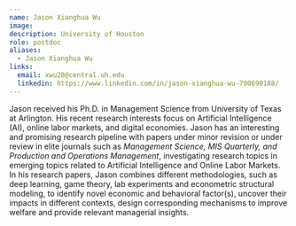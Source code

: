 ```yaml
---
name: Jason Xianghua Wu
image: 
description: University of Houston
role: postdoc
aliases:
  - Jason Xianghua Wu
links:
  email: xwu28@central.uh.edu
  linkedin: https://www.linkedin.com/in/jason-xianghua-wu-700690188/
---
```


Jason received his Ph.D. in Management Science from University of Texas at Arlington. His recent research interests focus on Artificial Intelligence (AI), online labor markets, and digital economies. Jason has an interesting and promising research pipeline with papers under minor revision or under review in elite journals such as *Management Science, MIS Quarterly, and Production and Operations Management*, investigating research topics in emerging topics related to Artificial Intelligence and Online Labor Markets. In his research papers, Jason combines different methodologies, such as deep learning, game theory, lab experiments and econometric structural modeling, to identify novel economic and behavioral factor(s), uncover their impacts in different contexts, design corresponding mechanisms to improve welfare and provide relevant managerial insights.
